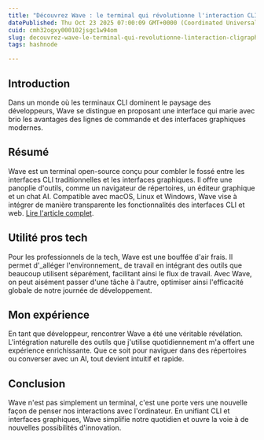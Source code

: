 ```yaml
---
title: "Découvrez Wave : le terminal qui révolutionne l'interaction CLI/Graphique"
datePublished: Thu Oct 23 2025 07:00:09 GMT+0000 (Coordinated Universal Time)
cuid: cmh32ogxy000102jsgc1w94om
slug: decouvrez-wave-le-terminal-qui-revolutionne-linteraction-cligraphique
tags: hashnode

---
```


## Introduction

Dans un monde où les terminaux CLI dominent le paysage des développeurs, Wave se distingue en proposant une interface qui marie avec brio les avantages des lignes de commande et des interfaces graphiques modernes.

## Résumé

Wave est un terminal open-source conçu pour combler le fossé entre les interfaces CLI traditionnelles et les interfaces graphiques. Il offre une panoplie d'outils, comme un navigateur de répertoires, un éditeur graphique et un chat AI. Compatible avec macOS, Linux et Windows, Wave vise à intégrer de manière transparente les fonctionnalités des interfaces CLI et web. [Lire l'article complet](https://api.daily.dev/r/T7WVQltyU).

## Utilité pros tech

Pour les professionnels de la tech, Wave est une bouffée d'air frais. Il permet d'\_alléger l'environnement\_ de travail en intégrant des outils que beaucoup utilisent séparément, facilitant ainsi le flux de travail. Avec Wave, on peut aisément passer d'une tâche à l'autre, optimiser ainsi l'efficacité globale de notre journée de développement.

## Mon expérience

En tant que développeur, rencontrer Wave a été une véritable révélation. L'intégration naturelle des outils que j'utilise quotidiennement m'a offert une expérience enrichissante. Que ce soit pour naviguer dans des répertoires ou converser avec un AI, tout devient intuitif et rapide.

## Conclusion

Wave n'est pas simplement un terminal, c'est une porte vers une nouvelle façon de penser nos interactions avec l'ordinateur. En unifiant CLI et interfaces graphiques, Wave simplifie notre quotidien et ouvre la voie à de nouvelles possibilités d'innovation.